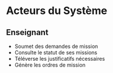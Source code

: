 # Acteurs du Système

## Enseignant
- Soumet des demandes de mission
- Consulte le statut de ses missions
- Téléverse les justificatifs nécessaires
- Génère les ordres de mission 